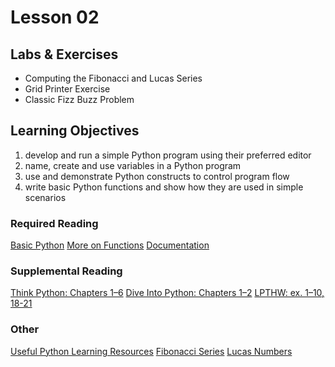 # Lesson 02

## Labs & Exercises
* Computing the Fibonacci and Lucas Series
* Grid Printer Exercise
* Classic Fizz Buzz Problem

## Learning Objectives
1. develop and run a simple Python program using their preferred editor
2. name, create and use variables in a Python program
3. use and demonstrate Python constructs to control program flow
4. write basic Python functions and show how they are used in simple scenarios

### Required Reading
[Basic Python](https://uwpce-pythoncert.github.io/PythonCertDevel/modules/BasicPython.html#basic-python-syntax)
[More on Functions](https://uwpce-pythoncert.github.io/PythonCertDevel/modules/Functions.html#more-on-functions)
[Documentation](https://uwpce-pythoncert.github.io/PythonCertDevel/modules/Documentation.html#documentation)

### Supplemental Reading
[Think Python: Chapters 1–6](http://greenteapress.com/thinkpython2/html/index.html)
[Dive Into Python: Chapters 1–2](http://www.diveintopython3.net/)
[LPTHW: ex. 1–10, 18-21](https://learnpythonthehardway.org/python3/)

### Other
[Useful Python Learning Resources](https://uwpce-pythoncert.github.io/PythonCertDevel/references/learning.html#python-learning-resources)
[Fibonacci Series](http://en.wikipedia.org/wiki/Fibbonaci_Series)
[Lucas Numbers](http://en.wikipedia.org/wiki/Lucas_number)